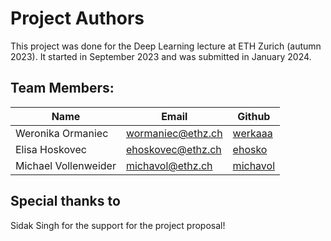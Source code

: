 Project Authors
===============

This project was done for the Deep Learning lecture at ETH Zurich (autumn 2023). It started in September 2023 and was submitted in January 2024.

## Team Members:
| Name                 | Email               | Github                                        |
| -------------------- |---------------------| --------------------------------------------- |
| Weronika Ormaniec        | wormaniec@ethz.ch   | [werkaaa](https://github.com/werkaaa)     |
| Elisa Hoskovec        | ehoskovec@ethz.ch    | [ehosko](https://github.com/ehosko)     |
| Michael Vollenweider        | michavol@ethz.ch    | [michavol](https://github.com/michavol)     |

## Special thanks to
Sidak Singh for the support for the project proposal!
